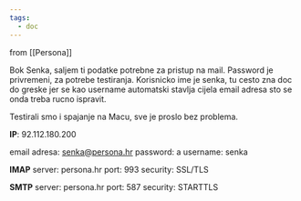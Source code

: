 ```yaml
---
tags:
  - doc
---
```

from [[Persona]]

Bok Senka, saljem ti podatke potrebne za pristup na mail. Password je privremeni, za potrebe testiranja.
Korisnicko ime je senka, tu cesto zna doc do greske jer se kao username automatski stavlja cijela email adresa sto se onda treba rucno ispravit.

Testirali smo i spajanje na Macu, sve je proslo bez problema.

**IP**: 92.112.180.200

email adresa: senka@persona.hr
password: a
username: senka

**IMAP**
server: persona.hr
port: 993
security: SSL/TLS

**SMTP**
server: persona.hr
port: 587
security: STARTTLS





